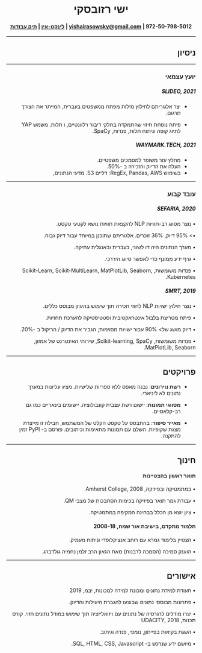 <div dir="rtl">

<h1 style="text-align: center;">
ישי רזובסקי
</h1>

<h4 style="text-align: center;">
972-50-798-5012 | 
<a href="yishairasowsky@gmail.com">yishairasowsky@gmail.com</a>
 |
<a href="https://www.linkedin.com/in/yishai-rasowsky-a28189164/">לינקט-אין</a>
 | 
<a href="https://github.com/yishairasowsky/professional_qualifications/blob/master/portfolio.md">תיק עבודות</a>
</h4>

---
## **ניסיון**
---
### **יועץ עצמאי**
##### **SLIDEO, 2021**

- יצר אלגוריתם לחילוץ מילות מפתח ממשפטים בעברית, המייתר את הצורך
תִרגוּם. 

- פיתח נוסחת חיזוי שהתמקדה בחלקי דיבור רלוונטיים, ו
תלות. משמש YAP לתיוג קופה וניתוח תלות, פנדות, SpaCy.

##### **WAYMARK.TECH, 2021**
- מחלץ עזר משופר למסמכים משפטיים. 
- העלה את הדיוק והזכירה ב -50%. 
- בשימוש
RegEx, Pandas, AWS: דליים S3.
מדעי הנתונים, 
---
### **עובד קבוע**

##### **SEFARIA, 2020**
• נוצר מסווג רב-תוויות NLP להקצאת תוויות נושא לקטעי טקסט.

•> 95% דיוק, 36% זוכרים. אלגוריתם שתוכנן במיוחד עבור דיוק גבוה.

• מערך הנתונים היה דו לשוני, בעברית ובאנגלית עתיקה.

• גרף ידע ממונף כדי לאפשר סיווג היררכי.

• פנדות משומשות, Scikit-Learn, Scikit-MultiLearn, MatPlotLib, Seaborn, Kubernetes.

##### **SMRT, 2019**

• נוצר חילוץ ישויות NLP לחוזי חכירה תוך שימוש בהיגיון מבוסס כללים.

• פיתח מטריצת בלבול אינטראקטיבית וסטטיסטיקה להערכת תחזיות.

• דיוק מושג של> 90% עבור ישויות מסוימות; הגביר את הדיוק / הריקול ב -20%.

• פנדות משומשות, Scikit-learning, SpaCy, שירותי האינטרנט של אמזון, MatPlotLib, Seaborn.

---
## **פרויקטים**
- **רשת נוירונים**:
נבנה מאפס ללא ספריות שלישיות. מציג עליונות במערך נתונים לא ליניארי.

- **מסווגי תמונות**:
יישום רשת עצבית קונבולוציה. יישומים בינאריים כמו גם רב-קלאסיים.

- **מאייר סיפור**:
בהתבסס על טקסט הקלט של המשתמש, חבילה זו מייצרת מצגת שקופיות. השלם עם תמונות מתאימות
וכיתובים. פורסם ב- PyPI זמין להתקנה.

---
## **חינוך**
#### **תואר ראשון בהצטיינות** 
• במתמטיקה ובפיזיקה, Amherst College, 2008

• עבודת גמר תואר בפיזיקה בכימות הסתבכות של מצבי QM.

• ציון יוצא מן הכלל בבחינה המקיפה במתמטיקה.

#### **תלמוד מתקדם, בישיבת אור שמח, 2008-18** 

• הצטיין בלימוד גמרא עם רוחב אנציקלופדי וניתוח מעמיק.

• הוענק סמיכה (הסמכה לרבנות) מאת הגאון הרב זלמן נחמיה גולדברג.

---
## **אישורים**

• תעודת למידת נתונים ומכונת למידה למכונות, יבמ, 2019

• פתרונות מבוססי נתונים שבוצעו להגברת היעילות והדיוק.

• יצרו מודלים לרגרסיה של נתונים עם ויזואליזציה תוך שימוש במודל נתונים חזוי.
קורס תכנות, UDACITY, 2018

• השגת בקיאות בפייתון, נומפי, פנדה וגיתוב.

• מיושם ידע שנרכש ב- SQL, HTML, CSS, Javascript.

</div>